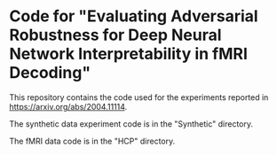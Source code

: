 # Code for "Evaluating Adversarial Robustness for Deep Neural Network Interpretability in fMRI Decoding"

This repository contains the code used for the experiments reported in https://arxiv.org/abs/2004.11114.

The synthetic data experiment code is in the "Synthetic" directory.

The fMRI data code is in the "HCP" directory.
